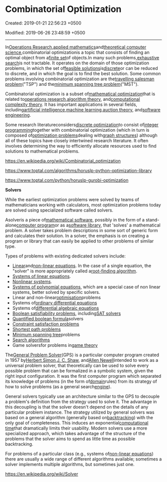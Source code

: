 # Combinatorial Optimization

Created: 2019-01-21 22:56:23 +0500

Modified: 2019-06-26 23:48:59 +0500

---

In[Operations Research](https://en.wikipedia.org/wiki/Operations_Research),[applied mathematics](https://en.wikipedia.org/wiki/Applied_mathematics)and[theoretical computer science](https://en.wikipedia.org/wiki/Theoretical_computer_science),combinatorial optimizationis a topic that consists of finding an optimal object from a[finite set](https://en.wikipedia.org/wiki/Finite_set)of objects.In many such problems,[exhaustive search](https://en.wikipedia.org/wiki/Exhaustive_search)is not tractable. It operates on the domain of those optimization problems, in which the set of[feasible solutions](https://en.wikipedia.org/wiki/Candidate_solution)is[discrete](https://en.wikipedia.org/wiki/Discrete_set)or can be reduced to discrete, and in which the goal is to find the best solution. Some common problems involving combinatorial optimization are the[travelling salesman problem](https://en.wikipedia.org/wiki/Travelling_salesman_problem)("TSP") and the[minimum spanning tree problem](https://en.wikipedia.org/wiki/Minimum_spanning_tree)("MST").



Combinatorial optimization is a subset of[mathematical optimization](https://en.wikipedia.org/wiki/Mathematical_optimization)that is related to[operations research](https://en.wikipedia.org/wiki/Operations_research),[algorithm theory](https://en.wikipedia.org/wiki/Algorithm), and[computational complexity theory](https://en.wikipedia.org/wiki/Computational_complexity_theory). It has important applications in several fields, including[artificial intelligence](https://en.wikipedia.org/wiki/Artificial_intelligence),[machine learning](https://en.wikipedia.org/wiki/Machine_learning),[auction theory](https://en.wikipedia.org/wiki/Auction_theory), and[software engineering](https://en.wikipedia.org/wiki/Software_engineering).



Some research literatureconsiders[discrete optimization](https://en.wikipedia.org/wiki/Discrete_optimization)to consist of[integer programming](https://en.wikipedia.org/wiki/Integer_programming)together with combinatorial optimization (which in turn is composed of[optimization problems](https://en.wikipedia.org/wiki/Optimization_problem)dealing with[graph structures](https://en.wikipedia.org/wiki/Graph_(discrete_mathematics))) although all of these topics have closely intertwined research literature. It often involves determining the way to efficiently allocate resources used to find solutions to mathematical problems.



<https://en.wikipedia.org/wiki/Combinatorial_optimization>

<https://www.toptal.com/algorithms/horuslp-python-optimization-library>

<https://www.toptal.com/python/horuslp-gurobi-optimization>



**Solvers**

While the earliest optimization problems were solved by teams of mathematicians working with calculators, most optimization problems today are solved using specialized software called solvers.



Asolveris a piece of[mathematical software](https://en.wikipedia.org/wiki/Mathematical_software), possibly in the form of a stand-alone[computer program](https://en.wikipedia.org/wiki/Computer_program)or as a[software library](https://en.wikipedia.org/wiki/Library_(computing)), that 'solves' a mathematical problem. A solver takes problem descriptions in some sort of generic form and calculates their solution. In a solver, the emphasis is on creating a program or library that can easily be applied to other problems of similar type.



Types of problems with existing dedicated solvers include:
-   [Linear](https://en.wikipedia.org/wiki/Linear_equation)and[non-linear equations](https://en.wikipedia.org/wiki/Non-linear_equation). In the case of a single equation, the "solver" is more appropriately called a[root-finding algorithm](https://en.wikipedia.org/wiki/Root-finding_algorithm).
-   [Systems of linear equations](https://en.wikipedia.org/wiki/System_of_linear_equations).
-   [Nonlinear systems](https://en.wikipedia.org/wiki/Nonlinear_system).
-   [Systems of polynomial equations](https://en.wikipedia.org/wiki/Systems_of_polynomial_equations), which are a special case of non linear systems, better solved by specific solvers.
-   Linear and non-linear[optimisation](https://en.wikipedia.org/wiki/Optimization_(mathematics))problems
-   Systems of[ordinary differential equations](https://en.wikipedia.org/wiki/Ordinary_differential_equation)
-   Systems of[differential algebraic equations](https://en.wikipedia.org/wiki/Differential_algebraic_equation)
-   [Boolean satisfiability problems](https://en.wikipedia.org/wiki/Boolean_satisfiability_problem), including[SAT solvers](https://en.wikipedia.org/wiki/SAT_solver)
-   [Quantified boolean formula](https://en.wikipedia.org/wiki/Quantified_boolean_formula)solvers
-   [Constraint satisfaction problems](https://en.wikipedia.org/wiki/Constraint_satisfaction_problem)
-   [Shortest path problems](https://en.wikipedia.org/wiki/Shortest_path_problem)
-   [Minimum spanning tree](https://en.wikipedia.org/wiki/Minimum_spanning_tree)problems
-   [Search algorithms](https://en.wikipedia.org/wiki/Search_algorithm)
-   Game solversfor problems in[game theory](https://en.wikipedia.org/wiki/Game_theory)



The[General Problem Solver](https://en.wikipedia.org/wiki/General_Problem_Solver)(GPS) is a particular computer program created in 1957 by[Herbert Simon](https://en.wikipedia.org/wiki/Herbert_A._Simon),[J. C. Shaw](https://en.wikipedia.org/wiki/Cliff_Shaw), and[Allen Newell](https://en.wikipedia.org/wiki/Allen_Newell)intended to work as a universal problem solver, that theoretically can be used to solve every possible problem that can be formalized in a symbolic system, given the right input configuration. It was the first computer program which separated its knowledge of problems (in the form of[domain](https://en.wikipedia.org/wiki/Problem_domain)rules) from its strategy of how to solve problems (as a general search[engine](https://en.wikipedia.org/wiki/Software_engine)).



General solvers typically use an architecture similar to the GPS to decouple a problem's definition from the strategy used to solve it. The advantage in this decoupling is that the solver doesn't depend on the details of any particular problem instance. The strategy utilized by general solvers was based on a general algorithm (generally based on[backtracking](https://en.wikipedia.org/wiki/Backtracking)) with the only goal of completeness. This induces an exponential[computational time](https://en.wikipedia.org/wiki/Computational_time)that dramatically limits their usability. Modern solvers use a more specialized approach, which takes advantage of the structure of the problems that the solver aims to spend as little time as possible backtracking.



For problems of a particular class (e.g., systems of[non-linear equations](https://en.wikipedia.org/wiki/Non-linear_equation)) there are usually a wide range of different algorithms available; sometimes a solver implements multiple algorithms, but sometimes just one.



<https://en.wikipedia.org/wiki/Solver>

